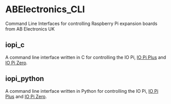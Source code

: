 # ABElectronics_CLI
Command Line Interfaces for controlling Raspberry Pi expansion boards from AB Electronics UK

## iopi_c

A command line interface written in C for controlling the IO Pi, [IO Pi Plus](https://www.abelectronics.co.uk/p/54/IO-Pi-Plus) and [IO Pi Zero](https://www.abelectronics.co.uk/p/71/IO-Pi-Zero).

## iopi_python

A command line interface written in Python for controlling the IO Pi, [IO Pi Plus](https://www.abelectronics.co.uk/p/54/IO-Pi-Plus) and [IO Pi Zero](https://www.abelectronics.co.uk/p/71/IO-Pi-Zero).